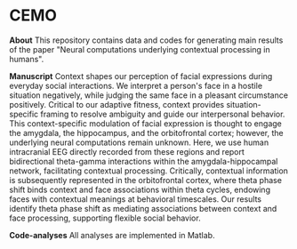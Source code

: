 # CEMO
**About**
This repository contains data and codes for generating main results of the paper "Neural computations underlying contextual processing in humans".

**Manuscript**
Context shapes our perception of facial expressions during everyday social interactions. We interpret a person's face in a hostile situation negatively, while judging the same face in a pleasant circumstance positively. Critical to our adaptive fitness, context provides situation-specific framing to resolve ambiguity and guide our interpersonal behavior. This context-specific modulation of facial expression is thought to engage the amygdala, the hippocampus, and the orbitofrontal cortex; however, the underlying neural computations remain unknown. Here, we use human intracranial EEG directly recorded from these regions and report bidirectional theta-gamma interactions within the amygdala-hippocampal network, facilitating contextual processing. Critically, contextual information is subsequently represented in the orbitofrontal cortex, where theta phase shift binds context and face associations within theta cycles, endowing faces with contextual meanings at behavioral timescales. Our results identify theta phase shift as mediating associations between context and face processing, supporting flexible social behavior.

**Code-analyses**
All analyses are implemented in Matlab.

